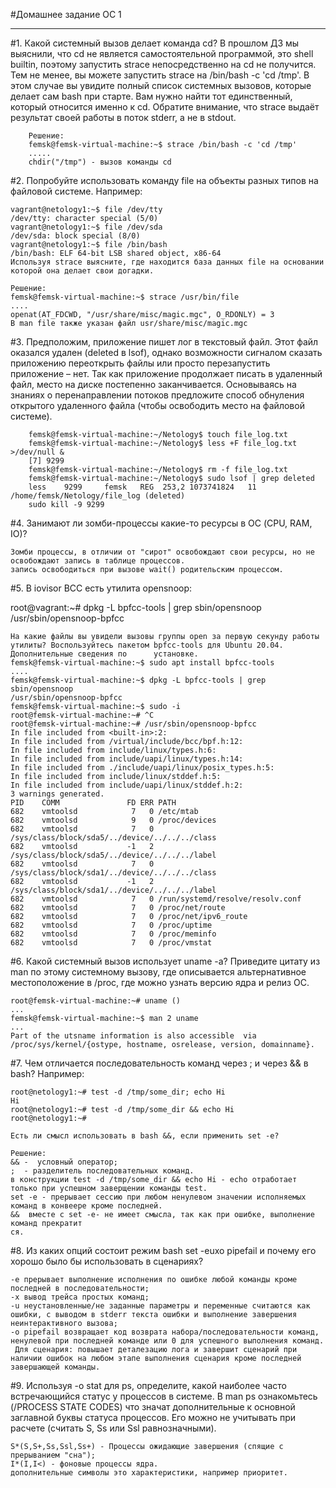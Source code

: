 #Домашнее задание ОС 1
_________________________________________
#1. Какой системный вызов делает команда cd? В прошлом ДЗ мы выяснили, что cd не является самостоятельной программой, это shell builtin, поэтому запустить strace непосредственно на cd не получится. Тем не менее, вы можете запустить strace на /bin/bash -c 'cd /tmp'. В этом случае вы увидите полный список системных вызовов, которые делает сам bash при старте. Вам нужно найти тот единственный, который относится именно к cd. Обратите внимание, что strace выдаёт результат своей работы в поток stderr, а не в stdout.
        
        Решение: 
        femsk@femsk-virtual-machine:~$ strace /bin/bash -c 'cd /tmp'
        .....
        chdir("/tmp") - вызов команды cd

#2. Попробуйте использовать команду file на объекты разных типов на файловой системе. Например:

    vagrant@netology1:~$ file /dev/tty
    /dev/tty: character special (5/0)
    vagrant@netology1:~$ file /dev/sda
    /dev/sda: block special (8/0)
    vagrant@netology1:~$ file /bin/bash
    /bin/bash: ELF 64-bit LSB shared object, x86-64
    Используя strace выясните, где находится база данных file на основании которой она делает свои догадки.
    
    Решение:
    femsk@femsk-virtual-machine:~$ strace /usr/bin/file
    ....
    openat(AT_FDCWD, "/usr/share/misc/magic.mgc", O_RDONLY) = 3
    В man file также указан файл usr/share/misc/magic.mgc
    
#3. Предположим, приложение пишет лог в текстовый файл. Этот файл оказался удален (deleted в lsof), однако возможности сигналом сказать приложению переоткрыть файлы или просто перезапустить приложение – нет. Так как приложение продолжает писать в удаленный файл, место на диске постепенно заканчивается. Основываясь на знаниях о перенаправлении потоков предложите способ обнуления открытого удаленного файла (чтобы освободить место на файловой системе).
        
        femsk@femsk-virtual-machine:~/Netology$ touch file_log.txt
        femsk@femsk-virtual-machine:~/Netology$ less +F file_log.txt >/dev/null &
        [7] 9299
        femsk@femsk-virtual-machine:~/Netology$ rm -f file_log.txt
        femsk@femsk-virtual-machine:~/Netology$ sudo lsof | grep deleted
        less    9299     femsk   REG  253,2 1073741824   11 /home/femsk/Netology/file_log (deleted)
        sudo kill -9 9299        

#4. Занимают ли зомби-процессы какие-то ресурсы в ОС (CPU, RAM, IO)?

    Зомби процессы, в отличии от "сирот" освобождают свои ресурсы, но не освобождают запись в таблице процессов. 
    запись освободиться при вызове wait() родительским процессом.

#5. В iovisor BCC есть утилита opensnoop:

   root@vagrant:~# dpkg -L bpfcc-tools | grep sbin/opensnoop
   /usr/sbin/opensnoop-bpfcc

    На какие файлы вы увидели вызовы группы open за первую секунду работы утилиты? Воспользуйтесь пакетом bpfcc-tools для Ubuntu 20.04. Дополнительные сведения по      установке.
    femsk@femsk-virtual-machine:~$ sudo apt install bpfcc-tools
    ....
    femsk@femsk-virtual-machine:~$ dpkg -L bpfcc-tools | grep sbin/opensnoop
    /usr/sbin/opensnoop-bpfcc
    femsk@femsk-virtual-machine:~$ sudo -i
    root@femsk-virtual-machine:~# ^C
    root@femsk-virtual-machine:~# /usr/sbin/opensnoop-bpfcc
    In file included from <built-in>:2:
    In file included from /virtual/include/bcc/bpf.h:12:
    In file included from include/linux/types.h:6:
    In file included from include/uapi/linux/types.h:14:
    In file included from ./include/uapi/linux/posix_types.h:5:
    In file included from include/linux/stddef.h:5:
    In file included from include/uapi/linux/stddef.h:2:
    3 warnings generated.
    PID    COMM               FD ERR PATH
    682    vmtoolsd            7   0 /etc/mtab
    682    vmtoolsd            9   0 /proc/devices
    682    vmtoolsd            7   0 /sys/class/block/sda5/../device/../../../class
    682    vmtoolsd           -1   2 /sys/class/block/sda5/../device/../../../label
    682    vmtoolsd            7   0 /sys/class/block/sda1/../device/../../../class
    682    vmtoolsd           -1   2 /sys/class/block/sda1/../device/../../../label
    682    vmtoolsd            7   0 /run/systemd/resolve/resolv.conf
    682    vmtoolsd            7   0 /proc/net/route
    682    vmtoolsd            7   0 /proc/net/ipv6_route
    682    vmtoolsd            7   0 /proc/uptime
    682    vmtoolsd            7   0 /proc/meminfo
    682    vmtoolsd            7   0 /proc/vmstat


#6. Какой системный вызов использует uname -a? Приведите цитату из man по этому системному вызову, где описывается альтернативное местоположение в /proc, где можно узнать версию ядра и релиз ОС.

    root@femsk-virtual-machine:~# uname ()
    ...
    femsk@femsk-virtual-machine:~$ man 2 uname
    ...
    Part of the utsname information is also accessible  via  /proc/sys/kernel/{ostype, hostname, osrelease, version, domainname}.
    
#7. Чем отличается последовательность команд через ; и через && в bash? Например:

    root@netology1:~# test -d /tmp/some_dir; echo Hi
    Hi
    root@netology1:~# test -d /tmp/some_dir && echo Hi
    root@netology1:~#

    Есть ли смысл использовать в bash &&, если применить set -e?
    
    Решение:
    && -  условный оператор; 
    ;  - разделитель последовательных команд.
    в конструкции test -d /tmp/some_dir && echo Hi - echo отработает только при успешном заверщении команды test.
    set -e - прерывает сессию при любом ненулевом значении исполняемых команд в конвеере кроме последней.
    &&  вместе с set -e- не имеет смысла, так как при ошибке, выполнение команд прекратит
    ся. 

#8. Из каких опций состоит режим bash set -euxo pipefail и почему его хорошо было бы использовать в сценариях?
    
    -e прерывает выполнение исполнения по ошибке любой команды кроме последней в последовательности; 
    -x вывод трейса простых команд; 
    -u неустановленные/не заданные параметры и переменные считаются как ошибки, с выводом в stderr текста ошибки и выполнение завершения неинтерактивного вызова;
    -o pipefail возвращает код возврата набора/последовательности команд, ненулевой при последней команде или 0 для успешного выполнения команд.
     Для сценария: повышает деталезацию лога и завершит сценарий при наличии ошибок на любом этапе выполнения сценария кроме последней завершающей команды.

#9. Используя -o stat для ps, определите, какой наиболее часто встречающийся статус у процессов в системе. В man ps ознакомьтесь (/PROCESS STATE CODES) что значат дополнительные к основной заглавной буквы статуса процессов. Его можно не учитывать при расчете (считать S, Ss или Ssl равнозначными).

    S*(S,S+,Ss,Ssl,Ss+) - Процессы ожидающие завершения (спящие с прерыванием "сна");
    I*(I,I<) - фоновые процессы ядра.
    дополнительные символы это характеристики, например приоритет.

